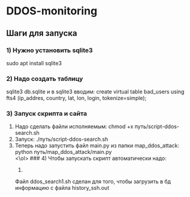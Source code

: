 # DDOS-monitoring

## Шаги для запуска
### 1) Нужно установить sqlite3
sudo apt install sqlite3
### 2) Надо создать таблицу
sqlite3 db.sqlite 
и в sqlite3 вводим: create virtual table bad_users using fts4 (ip_addres, country, lat, lon, login, tokenize=simple);

### 3) Запуск скрипта и сайта
<ol>
  <li>Надо сделать файли исполняемым: chmod +x путь/script-ddos-search.sh</li>
  <li>Запуск: ./путь/script-ddos-search.sh</li>
  <li>Теперь надо запустить файл main.py из папки map_ddos_attack: python путь/map_ddos_attack/main.py</li>
<\ol>
### 4) Чтобы запускать скрипт автоматически надо:
<ol>
  <li></li>
</ol>

Файл ddos_search1.sh сделан для того, чтобы загрузить в бд информацию с файла history_ssh.out
